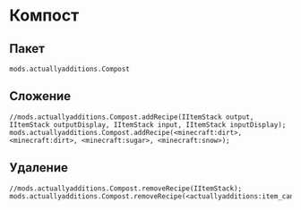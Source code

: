 # Компост

## Пакет

`mods.actuallyadditions.Compost`

## Сложение

```zenscript
//mods.actuallyadditions.Compost.addRecipe(IItemStack output, IItemStack outputDisplay, IItemStack input, IItemStack inputDisplay);
mods.actuallyadditions.Compost.addRecipe(<minecraft:dirt>, <minecraft:dirt>, <minecraft:sugar>, <minecraft:snow>);
```

## Удаление

```zenscript
//mods.actuallyadditions.Compost.removeRecipe(IItemStack);
mods.actuallyadditions.Compost.removeRecipe(<actuallyadditions:item_canola_seed>);
```